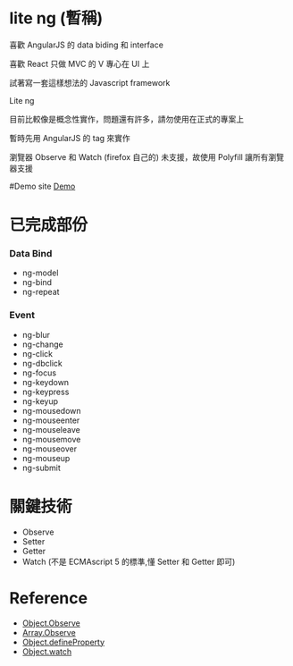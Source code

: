 # lite ng (暫稱)
喜歡 AngularJS 的 data biding 和 interface

喜歡 React 只做 MVC 的 V 專心在 UI 上

試著寫一套這樣想法的 Javascript framework

Lite ng

目前比較像是概念性實作，問題還有許多，請勿使用在正式的專案上

暫時先用 AngularJS 的 tag 來實作

瀏覽器 Observe  和 Watch (firefox 自己的) 未支援，故使用 Polyfill 讓所有瀏覽器支援

#Demo site
[Demo](http://ffbli.no-ip.org/works/lng/)

# 已完成部份
### Data Bind
* ng-model
* ng-bind
* ng-repeat

### Event
* ng-blur
* ng-change
* ng-click
* ng-dbclick
* ng-focus
* ng-keydown
* ng-keypress
* ng-keyup
* ng-mousedown
* ng-mouseenter
* ng-mouseleave
* ng-mousemove
* ng-mouseover
* ng-mouseup
* ng-submit

# 關鍵技術
* Observe
* Setter
* Getter
* Watch (不是 ECMAscript 5 的標準,懂 Setter 和 Getter 即可)



# Reference
* [Object.Observe](https://developer.mozilla.org/en-US/docs/Web/JavaScript/Reference/Global_Objects/Object/observe)
* [Array.Observe](https://developer.mozilla.org/en-US/docs/Web/JavaScript/Reference/Global_Objects/Array/observe)
* [Object.defineProperty](https://developer.mozilla.org/en-US/docs/Web/JavaScript/Reference/Global_Objects/Object/defineProperty)
* [Object.watch](https://developer.mozilla.org/en-US/docs/Web/JavaScript/Reference/Global_Objects/Object/watch)
